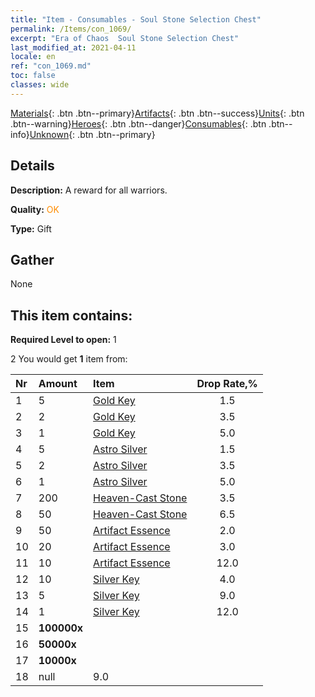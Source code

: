 ```yaml
---
title: "Item - Consumables - Soul Stone Selection Chest"
permalink: /Items/con_1069/
excerpt: "Era of Chaos  Soul Stone Selection Chest"
last_modified_at: 2021-04-11
locale: en
ref: "con_1069.md"
toc: false
classes: wide
---
```

 [Materials](/Items/){: .btn .btn--primary}[Artifacts](/Items/Artifacts/){: .btn .btn--success}[Units](/Items/Units/){: .btn .btn--warning}[Heroes](/Items/Heroes/){: .btn .btn--danger}[Consumables](/Items/Consumables/){: .btn .btn--info}[Unknown](/Items/Unknown/){: .btn .btn--primary}

## Details
 **Description:** A reward for all warriors.

 **Quality:** <span style="color: #FF8C00">OK</span>

 **Type:** Gift

## Gather

  None

## This item contains:

 **Required Level to open:** 1

 2 You would get **1** item  from:

  | Nr | Amount |     Item    | Drop Rate,% |
  |:---|:-------|:------------|:---------:|
  | 1 | 5 | [Gold Key](/Items/con_783/) | 1.5 | 
  | 2 | 2 | [Gold Key](/Items/con_783/) | 3.5 | 
  | 3 | 1 | [Gold Key](/Items/con_783/) | 5.0 | 
  | 4 | 5 | [Astro Silver](/Items/con_969/) | 1.5 | 
  | 5 | 2 | [Astro Silver](/Items/con_969/) | 3.5 | 
  | 6 | 1 | [Astro Silver](/Items/con_969/) | 5.0 | 
  | 7 | 200 | [Heaven-Cast Stone](/Items/art_188/) | 3.5 | 
  | 8 | 50 | [Heaven-Cast Stone](/Items/art_188/) | 6.5 | 
  | 9 | 50 | [Artifact Essence](/Items/con_761/) | 2.0 | 
  | 10 | 20 | [Artifact Essence](/Items/con_761/) | 3.0 | 
  | 11 | 10 | [Artifact Essence](/Items/con_761/) | 12.0 | 
  | 12 | 10 | [Silver Key](/Items/con_693/) | 4.0 | 
  | 13 | 5 | [Silver Key](/Items/con_693/) | 9.0 | 
  | 14 | 1 | [Silver Key](/Items/con_693/) | 12.0 | 
  | 15 |  **100000x** | <i class="fas fa-coins"/> |  | 3.0 | 
  | 16 |  **50000x** | <i class="fas fa-coins"/> |  | 7.0 | 
  | 17 |  **10000x** | <i class="fas fa-coins"/> |  | 9.0 | 
  | 18 | null | 9.0 | 
